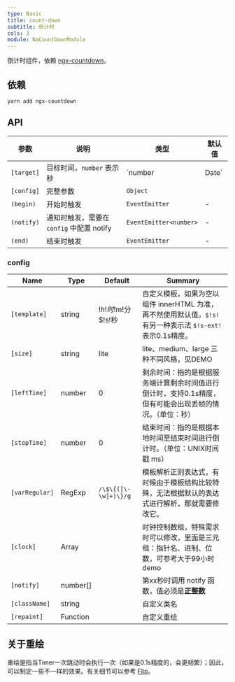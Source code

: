 ```yaml
---
type: Basic
title: count-down
subtitle: 倒计时
cols: 3
module: NaCountDownModule
---
```


倒计时组件，依赖 [ngx-countdown](https://github.com/cipchk/ngx-countdown)。

## 依赖

```
yarn add ngx-countdown
```

## API

| 参数      | 说明          | 类型         | 默认值 |
|----------|---------------|-------------|-------|
| `[target]` | 目标时间，`number` 表示秒 | `number | Date` | - |
| `[config]` | 完整参数 | `Object` |  |
| `(begin)` |  开始时触发 | `EventEmitter` | -|
| `(notify)` |  通知时触发，需要在 `config` 中配置 notify | `EventEmitter<number>` | -|
| `(end)` |  结束时触发 | `EventEmitter` | -|

### config

| Name    | Type           | Default  | Summary |
| ------- | ------------- | ----- | ----- |
| `[template]` | string | $!h!时$!m!分$!s!秒 | 自定义模板，如果为空以组件 innerHTML 为准，再不然使用默认值。`$!s!` 有另一种表示法 `$!s-ext!` 表示0.1s精度。  |
| `[size]` | string | lite | lite、medium、large 三种不同风格，见DEMO |
| `[leftTime]` | number | 0 | 剩余时间：指的是根据服务端计算剩余时间值进行倒计时，支持0.1s精度，但有可能会出现丢帧的情况。（单位：秒） |
| `[stopTime]` | number | 0 | 结束时间：指的是根据本地时间至结束时间进行倒计时。（单位：UNIX时间戳 ms） |
| `[varRegular]` | RegExp | `/\$\{([\-\w]+)\}/g` | 模板解析正则表达式，有时候由于模板结构比较特殊，无法根据默认的表达式进行解析，那就需要修改它。 |
| `[clock]` | Array |  | 时钟控制数组，特殊需求时可以修改，里面是三元组：指针名、进制、位数，可参考大于99小时demo |
| `[notify]` | number[] |  | 第xx秒时调用 notify 函数，值必须是**正整数** |
| `[className]` | string |  | 自定义类名 |
| `[repaint]` | Function |  | 自定义重绘 |

## 关于重绘

重绘是指当Timer一次跳动时会执行一次（如果是0.1s精度的，会更频繁）；因此，可以制定一些不一样的效果。有关细节可以参考 [Flip](https://cipchk.github.io/ngx-countdown/#/tpl/flip)。
